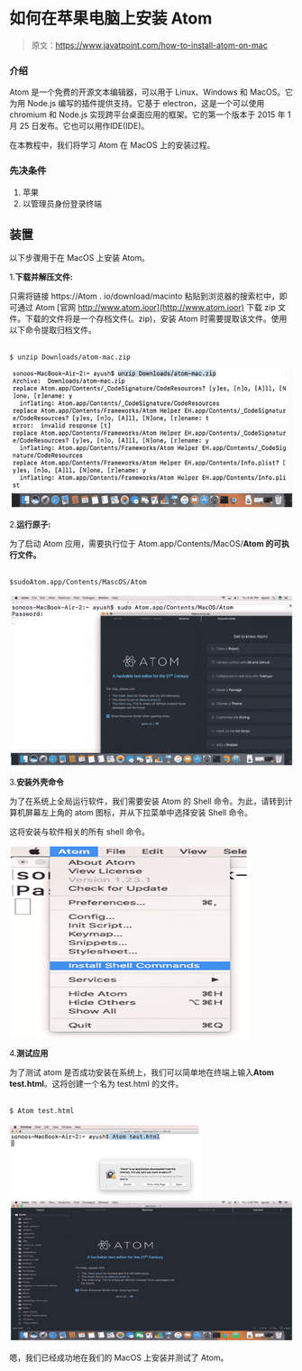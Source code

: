 # 如何在苹果电脑上安装 Atom

> 原文：<https://www.javatpoint.com/how-to-install-atom-on-mac>

### 介绍

Atom 是一个免费的开源文本编辑器，可以用于 Linux、Windows 和 MacOS。它为用 Node.js 编写的插件提供支持。它基于 electron，这是一个可以使用 chromium 和 Node.js 实现跨平台桌面应用的框架。它的第一个版本于 2015 年 1 月 25 日发布。它也可以用作IDE(IDE)。

在本教程中，我们将学习 Atom 在 MacOS 上的安装过程。

### 先决条件

1.  苹果
2.  以管理员身份登录终端

## 装置

以下步骤用于在 MacOS 上安装 Atom。

1.**下载并解压文件:**

只需将链接 https://Atom . io/download/macinto 粘贴到浏览器的搜索栏中，即可通过 Atom [官网 http://www.atom.ioor](http://www.atom.ioor) 下载 zip 文件。下载的文件将是一个存档文件(。zip)，安装 Atom 时需要提取该文件。使用以下命令提取归档文件。

```

$ unzip Downloads/atom-mac.zip  

```

![How to Install Atom on MacOS](img/ddbf14bac0c598088e1cc80e76c47e8f.png)

2.**运行原子:**

为了启动 Atom 应用，需要执行位于 Atom.app/Contents/MacOS/**Atom 的可执行文件。**

```

$sudoAtom.app/Contents/MascOS/Atom

```

![How to Install Atom on MacOS](img/1e2a95d75a8af95b336a9bebfc353e61.png)

3.**安装外壳命令**

为了在系统上全局运行软件，我们需要安装 Atom 的 Shell 命令。为此，请转到计算机屏幕左上角的 atom 图标，并从下拉菜单中选择安装 Shell 命令。

这将安装与软件相关的所有 shell 命令。

![How to Install Atom on MacOS](img/3ec8b93c765da7e002154d6e9c06c629.png)

4.**测试应用**

为了测试 atom 是否成功安装在系统上，我们可以简单地在终端上输入**Atom test.html**。这将创建一个名为 test.html 的文件。

```

$ Atom test.html

```

![How to Install Atom on MacOS](img/cfc820ffe1ae043e3c30c51dad805e84.png) ![How to Install Atom on MacOS](img/9cf873e0247659b9d8335f15913c9563.png)

嗯，我们已经成功地在我们的 MacOS 上安装并测试了 Atom。